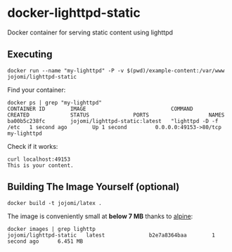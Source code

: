 # docker-lighttpd-static

Docker container for serving static content using lighttpd


## Executing

    docker run --name "my-lighttpd" -P -v $(pwd)/example-content:/var/www jojomi/lighttpd-static

Find your container:

    docker ps | grep "my-lighttpd"
    CONTAINER ID        IMAGE                           COMMAND                CREATED             STATUS              PORTS                   NAMES
    ba00b5c238fc        jojomi/lighttpd-static:latest   "lighttpd -D -f /etc   1 second ago        Up 1 second         0.0.0.0:49153->80/tcp   my-lighttpd

Check if it works:

    curl localhost:49153
    This is your content.


## Building The Image Yourself (optional)

    docker build -t jojomi/latex .

The image is conveniently small at **below 7 MB** thanks to [alpine](http://gliderlabs.viewdocs.io/docker-alpine):

    docker images | grep lighttp
    jojomi/lighttpd-static   latest              b2e7a8364baa        1 second ago      6.451 MB
